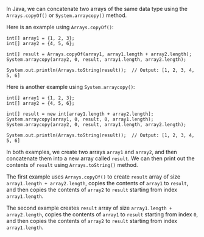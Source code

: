 In Java, we can concatenate two arrays of the same data type using the `Arrays.copyOf()` or `System.arraycopy()` method.

Here is an example using `Arrays.copyOf()`:

```
int[] array1 = {1, 2, 3};
int[] array2 = {4, 5, 6};

int[] result = Arrays.copyOf(array1, array1.length + array2.length);
System.arraycopy(array2, 0, result, array1.length, array2.length);

System.out.println(Arrays.toString(result));  // Output: [1, 2, 3, 4, 5, 6]
```

Here is another example using `System.arraycopy()`:

```
int[] array1 = {1, 2, 3};
int[] array2 = {4, 5, 6};

int[] result = new int[array1.length + array2.length];
System.arraycopy(array1, 0, result, 0, array1.length);
System.arraycopy(array2, 0, result, array1.length, array2.length);

System.out.println(Arrays.toString(result));  // Output: [1, 2, 3, 4, 5, 6]
```

In both examples, we create two arrays `array1` and `array2`, and then concatenate them into a new array called `result`. We can then print out the contents of `result` using `Arrays.toString()` method.

The first example uses `Arrays.copyOf()` to create `result` array of size `array1.length + array2.length`, copies the contents of `array1` to `result`, and then copies the contents of `array2` to `result` starting from index `array1.length`.

The second example creates `result` array of size `array1.length + array2.length`, copies the contents of `array1` to `result` starting from index `0`, and then copies the contents of `array2` to `result` starting from index `array1.length`.
